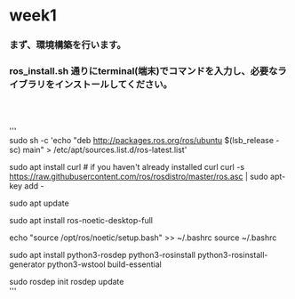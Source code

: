 # week1

### まず、環境構築を行います。

### ros_install.sh 通りにterminal(端末)でコマンドを入力し、必要なライブラリをインストールしてください。
<br>
<br>

'''  
sudo sh -c 'echo "deb http://packages.ros.org/ros/ubuntu $(lsb_release -sc) main" > /etc/apt/sources.list.d/ros-latest.list'

sudo apt install curl # if you haven't already installed curl
curl -s https://raw.githubusercontent.com/ros/rosdistro/master/ros.asc | sudo apt-key add -

sudo apt update

sudo apt install ros-noetic-desktop-full

echo "source /opt/ros/noetic/setup.bash" >> ~/.bashrc
source ~/.bashrc

sudo apt install python3-rosdep python3-rosinstall python3-rosinstall-generator python3-wstool build-essential

sudo rosdep init
rosdep update  
'''
